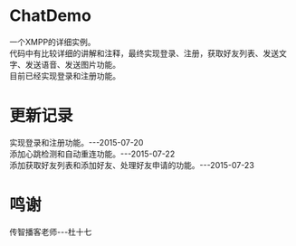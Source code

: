 # ChatDemo
一个XMPP的详细实例。<br>
代码中有比较详细的讲解和注释，最终实现登录、注册，获取好友列表、发送文字、发送语音、发送图片功能。<br>
目前已经实现登录和注册功能。<br>

# 更新记录
实现登录和注册功能。---2015-07-20 <br>
添加心跳检测和自动重连功能。---2015-07-22<br>
添加获取好友列表和添加好友、处理好友申请的功能。---2015-07-23<br>

# 鸣谢
传智播客老师---杜十七
